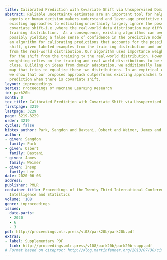 ```yaml
---
title: Calibrated Prediction with Covariate Shift via Unsupervised Domain Adaptation
abstract: Reliable uncertainty estimates are an important tool for helping autonomous
  agents or human decision makers understand and lever-age predictive models. However,
  existing approaches to estimating uncertainty largely ignore the possibility of
  covariate shift—i.e.,where the real-world data distribution may differ from the
  training distribution.  As a consequence, existing algorithms can overestimate certainty,
  possibly yielding a false sense of confidence in the predictive model. We pro-pose
  an algorithm for calibrating predictions that accounts for the possibility of covariate
  shift, given labeled examples from the train-ing distribution and unlabeled examples
  from the real-world distribution. Our algorithm uses importance weighting to correct
  for the shift from the training to the real-world distribution. However, importance
  weighting relies on the training and real-world distributions to be sufficiently
  close. Building on ideas from domain adaptation, we additionally learn a feature
  map that tries to equalize these two distributions. In an empirical evaluation,
  we show that our proposed approach outperforms existing approaches to calibrated
  prediction when there is covariate shift.
layout: inproceedings
series: Proceedings of Machine Learning Research
id: park20b
month: 0
tex_title: Calibrated Prediction with Covariate Shift via Unsupervised Domain Adaptation
firstpage: 3219
lastpage: 3229
page: 3219-3229
order: 3219
cycles: false
bibtex_author: Park, Sangdon and Bastani, Osbert and Weimer, James and Lee, Insup
author:
- given: Sangdon
  family: Park
- given: Osbert
  family: Bastani
- given: James
  family: Weimer
- given: Insup
  family: Lee
date: 2020-06-03
address: 
publisher: PMLR
container-title: Proceedings of the Twenty Third International Conference on Artificial
  Intelligence and Statistics
volume: '108'
genre: inproceedings
issued:
  date-parts:
  - 2020
  - 6
  - 3
pdf: http://proceedings.mlr.press/v108/park20b/park20b.pdf
extras:
- label: Supplementary PDF
  link: http://proceedings.mlr.press/v108/park20b/park20b-supp.pdf
# Format based on citeproc: http://blog.martinfenner.org/2013/07/30/citeproc-yaml-for-bibliographies/
---
```


